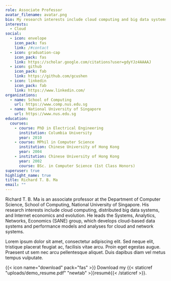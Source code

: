 ```yaml
---
role: Associate Professor
avatar_filename: avatar.png
bio: My research interests include cloud computing and big data systems.
interests:
  - Cloud
social:
  - icon: envelope
    icon_pack: fas
    link: /#contact
  - icon: graduation-cap
    icon_pack: fas
    link: https://scholar.google.com/citations?user=gdyYJz4AAAAJ
  - icon: github
    icon_pack: fab
    link: https://github.com/gcushen
  - icon: linkedin
    icon_pack: fab
    link: https://www.linkedin.com/
organizations:
  - name: School of Computing
    url: https://www.comp.nus.edu.sg
  - name: National University of Singapore
    url: https://www.nus.edu.sg
education:
  courses:
    - course: PhD in Electrical Engineering
      institution: Columbia University
      year: 2010
    - course: MPhil in Computer Science
      institution: Chinese University of Hong Kong
      year: 2004
    - institution: Chinese University of Hong Kong
      year: 2002
      course: BSc. in Computer Science (1st Class Honors)
superuser: true
highlight_name: true
title: Richard T. B. Ma
email: ""
---
```

Richard T. B. Ma is an associate professor at the Department of Computer Science, School of Computing, National University of Singapore. His research interests include cloud computing, distributed big data systems, and Internet economics and evolution. He leads the Systems, Analytics, Networks, Economics (SANE) group, which develops cloud-based data systems and performance models and analyses for cloud and network systems.



Lorem ipsum dolor sit amet, consectetur adipiscing elit. Sed neque elit, tristique placerat feugiat ac, facilisis vitae arcu. Proin eget egestas augue. Praesent ut sem nec arcu pellentesque aliquet. Duis dapibus diam vel metus tempus vulputate.

{{< icon name="download" pack="fas" >}} Download my {{< staticref "uploads/demo_resume.pdf" "newtab" >}}resumé{{< /staticref >}}.